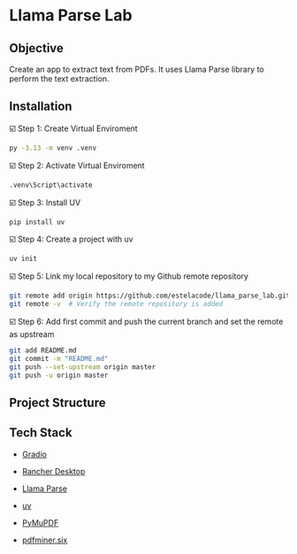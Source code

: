 # Llama Parse Lab

## Objective
Create an app to extract text from PDFs. It uses Llama Parse library to perform the text extraction.

## Installation

☑️ Step 1: Create Virtual Enviroment
```bash
py -3.13 -m venv .venv
```

☑️ Step 2: Activate Virtual Enviroment
```bash
.venv\Script\activate
```

☑️ Step 3: Install UV
```bash
pip install uv
```

☑️ Step 4: Create a project with uv
```bash
uv init
```
☑️ Step 5: Link my local repository to my Github remote repository
```bash
git remote add origin https://github.com/estelacode/llama_parse_lab.git
git remote -v  # Verify the remote repository is added
```

☑️ Step 6: Add first commit and push the current branch and set the remote as upstream
```bash
git add README.md
git commit -m "README.md"
git push --set-upstream origin master 
git push -u origin master
```

## Project Structure

## Tech Stack
* [Gradio](https://www.gradio.app/docs)
* [Rancher Desktop](https://docs.rancherdesktop.io/)
* [Llama Parse](https://www.llamaindex.ai/llamaparse)
* [uv](https://docs.astral.sh/uv/concepts/projects/dependencies/)

* [PyMuPDF](https://github.com/pymupdf/PyMuPDF)
* [pdfminer.six](https://pypi.org/project/pdfminer.six/)